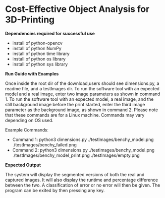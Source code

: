 # Cost-Effective Object Analysis for 3D-Printing

**Dependencies required for successful use** 
* install of python-opencv
* install of python NumPy
* install of python time library
* install of python os library
* install of python sys library

**Run Guide with Examples** 

Once inside the root dir of the download,users should see dimensions.py, a readme file, and a testImages dir.
To run the software tool with an expected model and a real image, enter two image parameters as shown in command 1.
To run the software tool with an expected model, a real image, and the still background image before the print started, enter the third image parameter as the background image, as shown in command 2. Please note that these commands are for a Linux machine. Commands may vary depending on OS used.

Example Commands:
* Command 1: python3 dimensions.py ./testImages/benchy_model.png ./testImages/benchy_failed.png
* Command 2: python3 dimensions.py ./testImages/benchy_model.png ./testImages/benchy_model_print.png ./testImages/empty.png

**Expected Output**

The system will display the segmented versions of both the real and captured images. It will also display the runtime and percentage difference between the two. A classification of error or no error will then be given. The program can be exited by then pressing any key.



